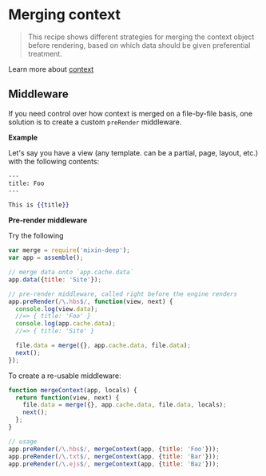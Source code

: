 # Merging context

> This recipe shows different strategies for merging the context object before rendering, based on which data should be given preferential treatment.

Learn more about [context](./terminology#context)

## Middleware

If you need control over how context is merged on a file-by-file basis, one solution is to create a custom `preRender` middleware.

**Example**

Let's say you have a view (any template. can be a partial, page, layout, etc.) with the following contents:

```hbs
---
title: Foo
---

This is {{title}}
```

**Pre-render middleware**

Try the following

```js
var merge = require('mixin-deep');
var app = assemble();

// merge data onto `app.cache.data`
app.data({title: 'Site'});

// pre-render middleware, called right before the engine renders
app.preRender(/\.hbs$/, function(view, next) {
  console.log(view.data);
  //=> { title: 'Foo' }
  console.log(app.cache.data);
  //=> { title: 'Site' }

  file.data = merge({}, app.cache.data, file.data);
  next();
});
```

To create a re-usable middleware:

```js
function mergeContext(app, locals) {
  return function(view, next) {
    file.data = merge({}, app.cache.data, file.data, locals);
    next();
  };
}

// usage
app.preRender(/\.hbs$/, mergeContext(app, {title: 'Foo'}));
app.preRender(/\.txt$/, mergeContext(app, {title: 'Bar'}));
app.preRender(/\.ejs$/, mergeContext(app, {title: 'Baz'}));
```